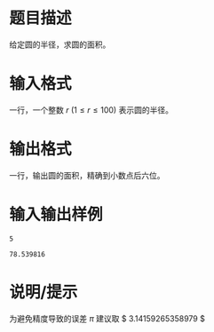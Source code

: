 # 题目描述

给定圆的半径，求圆的面积。

# 输入格式

一行，一个整数 $r~(1 \leq r \leq 100)$ 表示圆的半径。

# 输出格式

一行，输出圆的面积，精确到小数点后六位。

# 输入输出样例

```input1
5
```

```output1
78.539816
```

# 说明/提示

为避免精度导致的误差 $\pi$ 建议取 $ 3.14159265358979 $

